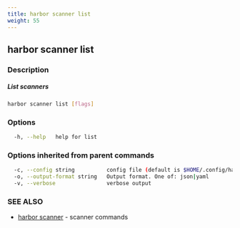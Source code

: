 ```yaml
---
title: harbor scanner list
weight: 55
---
```

## harbor scanner list

### Description

##### List scanners

```sh
harbor scanner list [flags]
```

### Options

```sh
  -h, --help   help for list
```

### Options inherited from parent commands

```sh
  -c, --config string          config file (default is $HOME/.config/harbor-cli/config.yaml)
  -o, --output-format string   Output format. One of: json|yaml
  -v, --verbose                verbose output
```

### SEE ALSO

* [harbor scanner](harbor-scanner.md)	 - scanner commands

